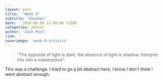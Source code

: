 ```yaml
---
layout: post
title:  "Week 9"
subtitle: "Shadows"
date:   2016-06-08 11:00:00 +1300
categories: photos
author: 'Josh Post'
link: ''
coverimage: 'week-9-artistic'
---
```


> "The opposite of light is dark, the absence of light is shadow. Interpret this into a masterpiece".


This was a challenge. I tried to go a bit abstract here, I know I don't think I went abstract enough. 